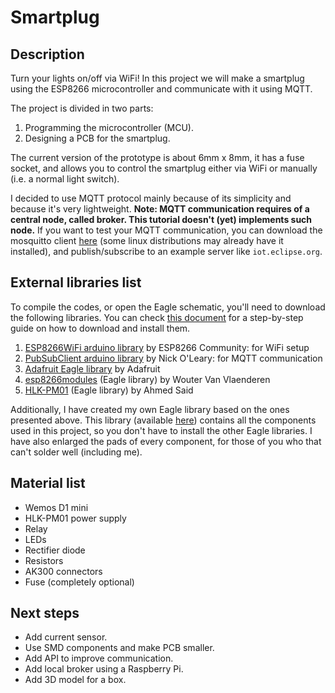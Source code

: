 # Smartplug
## Description
Turn your lights on/off via WiFi! In this project we will make a smartplug using the ESP8266 microcontroller and communicate with it using MQTT.

The project is divided in two parts:
1. Programming the microcontroller (MCU).
2. Designing a PCB for the smartplug.

The current version of the prototype is about 6mm x 8mm, it has a fuse socket, and allows you to control the smartplug either via WiFi or manually (i.e. a normal light switch).

I decided to use MQTT protocol mainly because of its simplicity and because it's very lightweight. **Note: MQTT communication requires of a central node, called broker. This tutorial doesn't (yet) implements such node.** If you want to test your MQTT communication, you can download the mosquitto client [here](https://mosquitto.org/download/) (some linux distributions may already have it installed), and publish/subscribe to an example server like ``iot.eclipse.org``.

## External libraries list
To compile the codes, or open the Eagle schematic, you'll need to download the following libraries. You can check [this document](./LIBRARIES_GUIDE.md) for a step-by-step guide on how to download and install them.

1. [ESP8266WiFi arduino library](https://github.com/esp8266/Arduino) by ESP8266 Community: for WiFi setup
2. [PubSubClient arduino library](https://github.com/knolleary/pubsubclient) by Nick O'Leary: for MQTT communication
3. [Adafruit Eagle library](https://github.com/adafruit/Adafruit-Eagle-Library) by Adafruit
4. [esp8266modules](https://github.com/wvanvlaenderen/ESP8266-Eagle_Library) (Eagle library) by Wouter Van Vlaenderen
5. [HLK-PM01](https://github.com/AhmedSaid/EAGLELibraries) (Eagle library) by Ahmed Said

Additionally, I have created my own Eagle library based on the ones presented above. This library (available [here](./PCB/smartplug-components.lbr)) contains all the components used in this project, so you don't have to install the other Eagle libraries. I have also enlarged the pads of every component, for those of you who that can't solder well (including me).

## Material list
* Wemos D1 mini
* HLK-PM01 power supply
* Relay
* LEDs
* Rectifier diode
* Resistors
* AK300 connectors
* Fuse (completely optional)

## Next steps
* Add current sensor.
* Use SMD components and make PCB smaller.
* Add API to improve communication.
* Add local broker using a Raspberry Pi.
* Add 3D model for a box.
